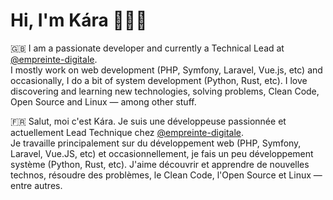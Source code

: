 # Hi, I'm Kára 👋👩‍💻

🇬🇧 I am a passionate developer and currently a Technical Lead at [@empreinte-digitale](https://github.com/empreinte-digitale).  
I mostly work on web development (PHP, Symfony, Laravel, Vue.js, etc) and occasionally, I do a bit of system development (Python, Rust, etc). 
I love discovering and learning new technologies, solving problems, Clean Code, Open Source and Linux — among other stuff.  

🇫🇷 Salut, moi c'est Kára. Je suis une développeuse passionnée et actuellement Lead Technique chez [@empreinte-digitale](https://github.com/empreinte-digitale).  
Je travaille principalement sur du développement web (PHP, Symfony, Laravel, Vue.JS, etc) et occasionnellement, je fais un peu développement système (Python, Rust, etc).
J'aime découvrir et apprendre de nouvelles technos, résoudre des problèmes, le Clean Code, l'Open Source et Linux — entre autres.  
